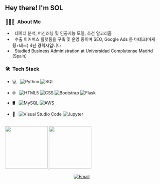 <h2> Hey there! I'm SOL</h2>

<h3> 👨🏻‍💻 &nbsp;About Me </h3>

- &nbsp; 데이터 분석, 머신러닝 및 인공지능 모델, 추천 알고리즘
- &nbsp; 수출 이커머스 플랫폼을 구축 및 운영 중이며 SEO, Google Ads 등 마테크(마케팅+테크) 4년 경력자입니다
- &nbsp; Studied Business Administration at Universidad Complutense Madrid (Spain)

<h3> 🛠 &nbsp;Tech Stack</h3>

- 💻 &nbsp;
  ![Python](https://img.shields.io/badge/-Python-333333?style=flat&logo=python)
  ![SQL](https://img.shields.io/badge/-SQL-333333?style=flat&logo=sql)

- 🌐 &nbsp;
  ![HTML5](https://img.shields.io/badge/-HTML5-333333?style=flat&logo=HTML5)
  ![CSS](https://img.shields.io/badge/-CSS-333333?style=flat&logo=CSS3&logoColor=1572B6)
  ![Bootstrap](https://img.shields.io/badge/-Bootstrap-333333?style=flat&logo=bootstrap&logoColor=563D7C)
  ![Flask](https://img.shields.io/badge/-Flask-333333?style=flat&logo=flask)

- 🛢 &nbsp;
  ![MySQL](https://img.shields.io/badge/-MySQL-333333?style=flat&logo=mysql)
  ![AWS](https://img.shields.io/badge/-AWS-333333?style=flat&logo=aws)
- 🔧 &nbsp;
  ![Visual Studio Code](https://img.shields.io/badge/-Visual%20Studio%20Code-333333?style=flat&logo=visual-studio-code&logoColor=007ACC)
  ![Jupyter](https://img.shields.io/badge/-Jupyter%20Notebook-333333?style=flat&logo=jupyter-notebook&logoColor=007ACC)

<br/>

<a href="https://github.com/solleedata">
  <img height="140em" src="https://github-readme-stats.vercel.app/api?username=solleedata&theme=github_dark&show_icons=true" />
  <img height="140em" src="https://github-readme-stats.vercel.app/api/top-langs/?username=solleedata&theme=github_dark&layout=compact" />
</a>

<br/>

<p align="center">
<a href="mailto:solleedata@gmail.com"><img alt="Email" src="https://img.shields.io/badge/Email-solleedata@gmail.com-blue?style=flat-square&logo=gmail"></a>
</p>
